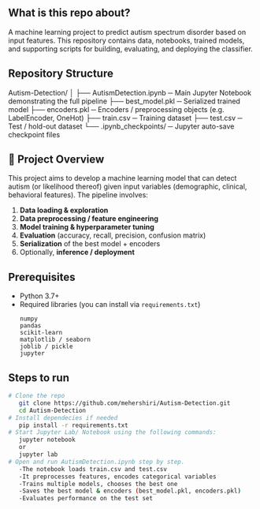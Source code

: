 ## What is this repo about?
A machine learning project to predict autism spectrum disorder based on input features. This repository contains data, notebooks, trained models, and supporting scripts for building, evaluating, and deploying the classifier.

## Repository Structure
Autism-Detection/
│
├── AutismDetection.ipynb ─ Main Jupyter Notebook demonstrating the full pipeline
├── best_model.pkl ─ Serialized trained model
├── encoders.pkl ─ Encoders / preprocessing objects (e.g. LabelEncoder, OneHot)
├── train.csv ─ Training dataset
├── test.csv ─ Test / hold-out dataset
└── .ipynb_checkpoints/ ─ Jupyter auto-save checkpoint files


## 🧠 Project Overview

This project aims to develop a machine learning model that can detect autism (or likelihood thereof) given input variables (demographic, clinical, behavioral features). The pipeline involves:

1. **Data loading & exploration**  
2. **Data preprocessing / feature engineering**  
3. **Model training & hyperparameter tuning**  
4. **Evaluation** (accuracy, recall, precision, confusion matrix)  
5. **Serialization** of the best model + encoders  
6. Optionally, **inference / deployment**

## Prerequisites

- Python 3.7+  
- Required libraries (you can install via `requirements.txt`)  
  ```text
  numpy
  pandas
  scikit-learn
  matplotlib / seaborn
  joblib / pickle
  jupyter

## Steps to run
```bash
# Clone the repo
   git clone https://github.com/mehershiri/Autism-Detection.git
   cd Autism-Detection
# Install dependecies if needed
   pip install -r requirements.txt
# Start Jupyter Lab/ Notebook using the following commands: 
   jupyter notebook
   or
   jupyter lab
# Open and run AutismDetection.ipynb step by step.
   -The notebook loads train.csv and test.csv
   -It preprocesses features, encodes categorical variables
   -Trains multiple models, chooses the best one
   -Saves the best model & encoders (best_model.pkl, encoders.pkl)
   -Evaluates performance on the test set
